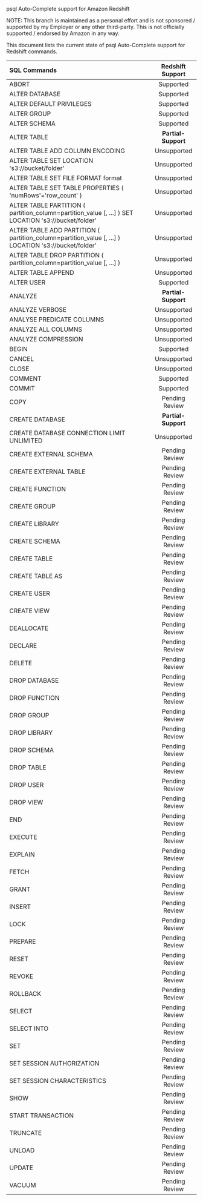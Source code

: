 psql Auto-Complete support for Amazon Redshift

NOTE: This branch is maintained as a personal effort and is not sponsored / supported by my Employer or any other third-party. This is not officially supported / endorsed by Amazon in any way.

This document lists the current state of psql Auto-Complete support for Redshift commands.

SQL Commands | Redshift Support
:----------- |:-------:
ABORT | Supported
ALTER DATABASE | Supported
ALTER DEFAULT PRIVILEGES | Supported
ALTER GROUP | Supported
ALTER SCHEMA | Supported
ALTER TABLE | **Partial-Support**
ALTER TABLE ADD COLUMN ENCODING | Unsupported
ALTER TABLE SET LOCATION 's3://bucket/folder' | Unsupported
ALTER TABLE SET FILE FORMAT format | Unsupported
ALTER TABLE SET TABLE PROPERTIES ( 'numRows'='row_count' ) | Unsupported
ALTER TABLE PARTITION ( partition_column=partition_value [, ...] ) SET LOCATION 's3://bucket/folder' | Unsupported
ALTER TABLE ADD PARTITION ( partition_column=partition_value [, ...] ) LOCATION 's3://bucket/folder' | Unsupported
ALTER TABLE DROP PARTITION ( partition_column=partition_value [, ...] ) | Unsupported
ALTER TABLE APPEND | Unsupported
ALTER USER | Supported
ANALYZE | **Partial-Support**
ANALYZE VERBOSE | Unsupported
ANALYSE PREDICATE COLUMNS | Unsupported
ANALYZE ALL COLUMNS | Unsupported
ANALYZE COMPRESSION | Unsupported
BEGIN | Supported
CANCEL | Unsupported
CLOSE | Unsupported
COMMENT | Supported
COMMIT | Supported
COPY | Pending Review
CREATE DATABASE | **Partial-Support**
CREATE DATABASE CONNECTION LIMIT UNLIMITED | Unsupported
CREATE EXTERNAL SCHEMA | Pending Review
CREATE EXTERNAL TABLE | Pending Review
CREATE FUNCTION | Pending Review
CREATE GROUP | Pending Review
CREATE LIBRARY | Pending Review
CREATE SCHEMA | Pending Review
CREATE TABLE | Pending Review
CREATE TABLE AS | Pending Review
CREATE USER | Pending Review
CREATE VIEW | Pending Review
DEALLOCATE | Pending Review
DECLARE | Pending Review
DELETE | Pending Review
DROP DATABASE | Pending Review
DROP FUNCTION | Pending Review
DROP GROUP | Pending Review
DROP LIBRARY | Pending Review
DROP SCHEMA | Pending Review
DROP TABLE | Pending Review
DROP USER | Pending Review
DROP VIEW | Pending Review
END | Pending Review
EXECUTE | Pending Review
EXPLAIN | Pending Review
FETCH | Pending Review
GRANT | Pending Review
INSERT | Pending Review
LOCK | Pending Review
PREPARE | Pending Review
RESET | Pending Review
REVOKE | Pending Review
ROLLBACK | Pending Review
SELECT | Pending Review
SELECT INTO | Pending Review
SET | Pending Review
SET SESSION AUTHORIZATION | Pending Review
SET SESSION CHARACTERISTICS | Pending Review
SHOW | Pending Review
START TRANSACTION | Pending Review
TRUNCATE | Pending Review
UNLOAD | Pending Review
UPDATE | Pending Review
VACUUM | Pending Review

